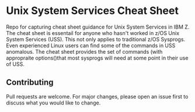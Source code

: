 # Unix System Services Cheat Sheet

Repo for capturing cheat sheet guidance for Unix System Services in IBM Z. The cheat sheet is essentail for anyone who hasn't worked in z/OS Unix System Services (USS). This not only applies to traditional z/OS Sysprogs. Even experienced Linux users can find some of the commands in USS anomalous. The cheat sheet provides the set of commands (with appropraite options()that most sysprogs will need at some point in their use of USS. 

## Contributing

Pull requests are welcome. For major changes, please open an issue first to discuss what you would like to change.
